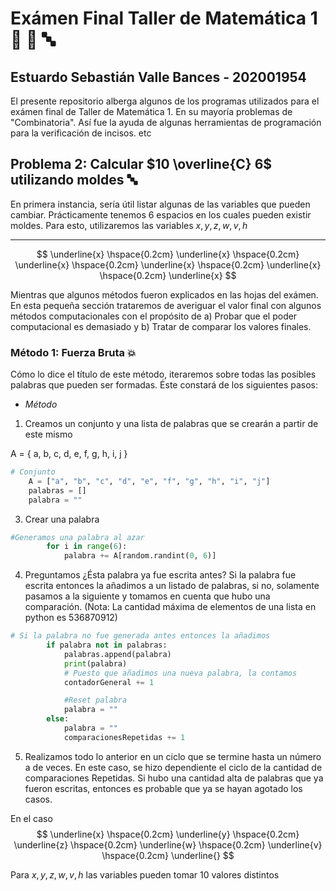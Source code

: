 # Exámen Final Taller de Matemática 1 🥇 🔢 🔤
## Estuardo Sebastián Valle Bances - 202001954 
El presente repositorio alberga algunos de los programas utilizados para el exámen final de Taller de Matemática 1. En su mayoría problemas de "Combinatoria". Así fue la ayuda de algunas herramientas de programación para la verificación de incisos. etc

## Problema 2: Calcular $10 \overline{C} 6$ utilizando moldes 🔤
En primera instancia, sería útil listar algunas de las variables que pueden cambiar. 
Prácticamente tenemos 6 espacios en los cuales pueden existir moldes. Para esto, utilizaremos las variables $x,y,z,w,v,h$

_ _ _ _ _ _

$$
\underline{x} \hspace{0.2cm} \underline{x} \hspace{0.2cm}  \underline{x} \hspace{0.2cm} \underline{x} \hspace{0.2cm} \underline{x} \hspace{0.2cm} \underline{x}
$$

Mientras que algunos métodos fueron explicados en las hojas del exámen. En esta pequeña sección trataremos de averiguar el valor final con algunos métodos computacionales con el propósito de a) Probar que el poder computacional es demasiado y b) Tratar de comparar los valores finales. 

### Método 1: Fuerza Bruta 💥
Cómo lo dice el título de este método, iteraremos sobre todas las posibles palabras que pueden ser formadas. Éste constará de los siguientes pasos: 
- *Método*
1. Creamos un conjunto y una lista de palabras que se crearán a partir de este mismo


A = \{ a, b, c, d, e, f, g, h, i, j \} 


```python
# Conjunto
    A = ["a", "b", "c", "d", "e", "f", "g", "h", "i", "j"]
    palabras = []
    palabra = ""
```
3. Crear una palabra 
```python
#Generamos una palabra al azar
        for i in range(6):
            palabra += A[random.randint(0, 6)]
```

4.  Preguntamos ¿Ésta palabra ya fue escrita antes?
Si la palabra fue escrita entonces la añadimos a un listado de palabras, si no, solamente pasamos a la siguiente 
y tomamos en cuenta que hubo una comparación. (Nota: La cantidad máxima de elementos de una lista en python es 536870912)
```python
# Si la palabra no fue generada antes entonces la añadimos
        if palabra not in palabras:
            palabras.append(palabra)
            print(palabra)
            # Puesto que añadimos una nueva palabra, la contamos
            contadorGeneral += 1

            #Reset palabra
            palabra = ""
        else:
            palabra = ""
            comparacionesRepetidas += 1
```

5. Realizamos todo lo anterior en un ciclo que se termine hasta un número a de veces. En este caso, se hizo dependiente el ciclo de la cantidad de comparaciones Repetidas. Si hubo una cantidad alta de palabras que ya fueron escritas, entonces es probable que ya se hayan agotado los casos. 

En el caso
$$
\underline{x} \hspace{0.2cm} \underline{y} \hspace{0.2cm}  \underline{z} \hspace{0.2cm} \underline{w} \hspace{0.2cm} \underline{v} \hspace{0.2cm} \underline{}
$$

Para $x,y,z,w,v,h$ las variables pueden tomar 10 valores distintos
